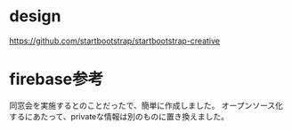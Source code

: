 # design 
https://github.com/startbootstrap/startbootstrap-creative

# firebase参考
同窓会を実施するとのことだったで、簡単に作成しました。
オープンソース化するにあたって、privateな情報は別のものに置き換えました。